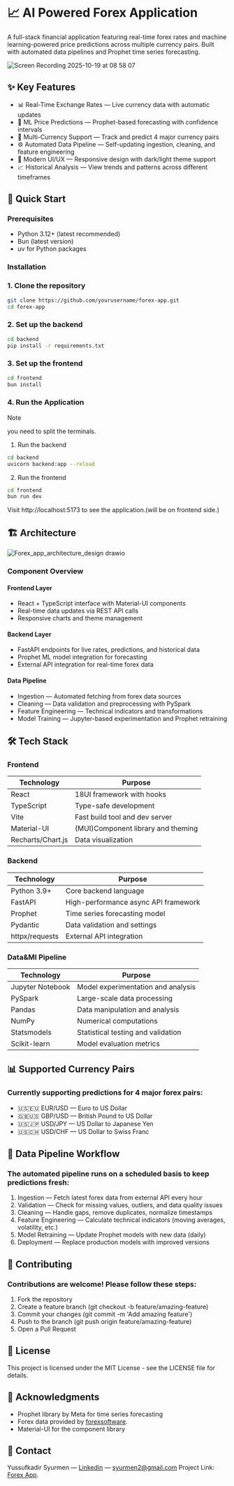 # 📈 AI Powered Forex Application
A full-stack financial application featuring real-time forex rates and machine learning-powered price predictions across multiple currency pairs. 
Built with automated data pipelines and Prophet time series forecasting.

![Screen Recording 2025-10-19 at 08 58 07](https://github.com/user-attachments/assets/ed2035dd-4fe4-499d-8cb6-5c152f6b7735)

## ✨ Key Features
- 📊 Real-Time Exchange Rates — Live currency data with automatic updates
- 🤖 ML Price Predictions — Prophet-based forecasting with confidence intervals
- 💱 Multi-Currency Support — Track and predict 4 major currency pairs
- ⚙️ Automated Data Pipeline — Self-updating ingestion, cleaning, and feature engineering
- 🎨 Modern UI/UX — Responsive design with dark/light theme support
- 📈 Historical Analysis — View trends and patterns across different timeframes

## 🚀 Quick Start

### Prerequisites
- Python 3.12+ (latest recommended)
- Bun (latest version)
- uv for Python packages

### Installation
### 1. Clone the repository
```bash
git clone https://github.com/yourusername/forex-app.git
cd forex-app
```

### 2. Set up the backend
```bash
cd backend
pip install -r requirements.txt
```

### 3. Set up the frontend
```bash
cd frontend
bun install
```

### 4. Run the Application
> [!NOTE]
> you need to split the terminals.
1. Run the backend
```bash
cd backend
uvicorn backend:app --reload
```
2. Run the frontend
``` bash
cd frontend
bun run dev
```
Visit http://localhost:5173 to see the application.(will be on frontend side.)

## 🏗️ Architecture
![Forex_app_architecture_design drawio](https://github.com/user-attachments/assets/65258927-31ee-4268-9401-7a89ddb4089b)

### Component Overview
#### Frontend Layer

- React + TypeScript interface with Material-UI components
- Real-time data updates via REST API calls
- Responsive charts and theme management

#### Backend Layer

- FastAPI endpoints for live rates, predictions, and historical data
- Prophet ML model integration for forecasting
- External API integration for real-time forex data

#### Data Pipeline

- Ingestion — Automated fetching from forex data sources
- Cleaning — Data validation and preprocessing with PySpark
- Feature Engineering — Technical indicators and transformations
- Model Training — Jupyter-based experimentation and Prophet retraining

## 🛠️ Tech Stack

### Frontend
| Technology | Purpose |
| --- | --- |
| React | 18UI framework with hooks |
| TypeScript | Type-safe development |
| Vite | Fast build tool and dev server |
| Material-UI | (MUI)Component library and theming |
| Recharts/Chart.js | Data visualization | 

### Backend 
| Technology | Purpose |
| --- | --- |
|Python 3.9+ | Core backend language | 
| FastAPI | High-performance async API framework |
| Prophet | Time series forecasting model | 
| Pydantic | Data validation and settings | 
| httpx/requests | External API integration |

### Data&Ml Pipeline
| Technology | Purpose |
| --- | --- |
| Jupyter Notebook | Model experimentation and analysis |
| PySpark | Large-scale data processing | 
| Pandas | Data manipulation and analysis | 
| NumPy | Numerical computations | 
| Statsmodels | Statistical testing and validation| 
| Scikit-learn | Model evaluation metrics | 

## 📊 Supported Currency Pairs
### Currently supporting predictions for 4 major forex pairs:

- 🇺🇸🇪🇺 EUR/USD — Euro to US Dollar
- 🇬🇧🇺🇸 GBP/USD — British Pound to US Dollar
- 🇺🇸🇯🇵 USD/JPY — US Dollar to Japanese Yen
- 🇺🇸🇨🇭 USD/CHF — US Dollar to Swiss Franc

## 🔄 Data Pipeline Workflow
### The automated pipeline runs on a scheduled basis to keep predictions fresh:

1. Ingestion — Fetch latest forex data from external API every hour
2. Validation — Check for missing values, outliers, and data quality issues
3. Cleaning — Handle gaps, remove duplicates, normalize timestamps
4. Feature Engineering — Calculate technical indicators (moving averages, volatility, etc.)
5. Model Retraining — Update Prophet models with new data (daily)
6. Deployment — Replace production models with improved versions

## 🤝 Contributing
### Contributions are welcome! Please follow these steps:

1. Fork the repository
2. Create a feature branch (git checkout -b feature/amazing-feature)
3. Commit your changes (git commit -m 'Add amazing feature')
4. Push to the branch (git push origin feature/amazing-feature)
5. Open a Pull Request

## 📝 License
This project is licensed under the MIT License - see the LICENSE file for details.

## 🙏 Acknowledgments

- Prophet library by Meta for time series forecasting
- Forex data provided by [forexsoftware](https://forexsb.com/historical-forex-data).
- Material-UI for the component library

## 📧 Contact
Yussufkadir Syurmen — [Linkedin](https://www.linkedin.com/in/yussufkadir-syurmen-b3306b22b/)  — syurmen2@gmail.com
Project Link: [Forex App](https://github.com/yourusername/forex-app).
